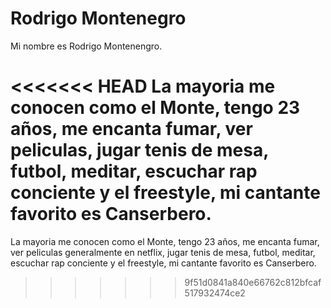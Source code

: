 # Rodrigo Montenegro

Mi nombre es Rodrigo Montenengro.

<<<<<<< HEAD
La mayoria me conocen como el Monte, tengo 23 años, me encanta fumar, ver peliculas, jugar tenis de mesa, futbol, meditar, escuchar rap conciente y el freestyle, mi cantante favorito es Canserbero.
=======
La mayoria me conocen como el Monte, tengo 23 años, me encanta fumar, ver peliculas generalmente en netflix, jugar tenis de mesa, futbol, meditar, escuchar rap conciente y el freestyle, mi cantante favorito es Canserbero.
>>>>>>> 9f51d0841a840e66762c812bfcaf517932474ce2
